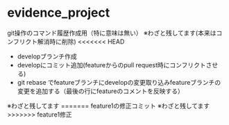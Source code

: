 # evidence_project
git操作のコマンド履歴作成用（特に意味は無い）
※わざと残してます(本来はコンフリクト解消時に削除) <<<<<<< HEAD

- developブランチ作成
- developにコミット追加(featureからのpull request時にコンフリクトさせる)
- git rebase でfeatureブランチにdevelopの変更取り込みfeatureブランチの変更を追加する（最後の行にfeatureのコメントを反映する）

※わざと残してます     =======
feature1の修正コミット
※わざと残してます     >>>>>>> feature1修正
